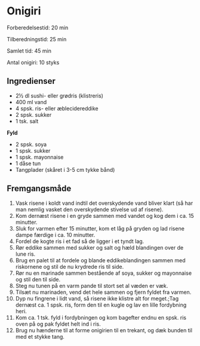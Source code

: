 # Onigiri

Forberedelsestid: 20 min

Tilberedningstid: 25 min

Samlet tid: 45 min

Antal onigiri: 10 styks

## Ingredienser
- 2½ dl sushi- eller grødris (klistreris)
- 400 ml vand
- 4 spsk. ris- eller æblecidereddike
- 2 spsk. sukker
- 1 tsk. salt

**Fyld**
- 2 spsk. soya
- 1 spsk. sukker
- 1 spsk. mayonnaise
- 1 dåse tun
- Tangplader (skåret i 3-5 cm tykke bånd)

## Fremgangsmåde
1. Vask risene i koldt vand indtil det overskydende vand bliver klart (så har man nemlig vasket den overskydende stivelse ud af risene).
2. Kom dernæst risene i en gryde sammen med vandet og kog dem i ca. 15 minutter.
3. Sluk for varmen efter 15 minutter, kom et låg på gryden og lad risene dampe færdige i ca. 10 minutter.
4. Fordel de kogte ris i et fad så de ligger i et tyndt lag.
5. Rør eddike sammen med sukker og salt og hæld blandingen over de lune ris.
6. Brug en palet til at fordele og blande eddikeblandingen sammen med riskornene og stil de nu krydrede ris til side.
7. Rør nu en marinade sammen bestående af soya, sukker og mayonnaise og stil den til side.
8. Steg nu tunen på en varm pande til stort set al væden er væk.
9. Tilsæt nu marinaden, vend det hele sammen og fjern fyldet fra varmen.
10. Dyp nu fingrene i lidt vand, så risene ikke klistre alt for meget.;Tag dernæst ca. 1 spsk. ris, form den til en kugle og lav en lille fordybning heri.
11. Kom ca. 1 tsk. fyld i fordybningen og kom bagefter endnu en spsk. ris oven på og pak fyldet helt ind i ris.
12. Brug nu hænderne til at forme onigirien til en trekant, og dæk bunden til med et stykke tang.
